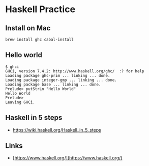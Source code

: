 # Haskell Practice

## Install on Mac 

```brew install ghc cabal-install```

## Hello world

```
$ ghci
GHCi, version 7.4.2: http://www.haskell.org/ghc/  :? for help
Loading package ghc-prim ... linking ... done.
Loading package integer-gmp ... linking ... done.
Loading package base ... linking ... done.
Prelude> putStrLn "Hello World"
Hello World
Prelude>
Leaving GHCi.
```

## Haskell in 5 steps
* https://wiki.haskell.org/Haskell_in_5_steps

## Links
* [https://www.haskell.org/](https://www.haskell.org/)

